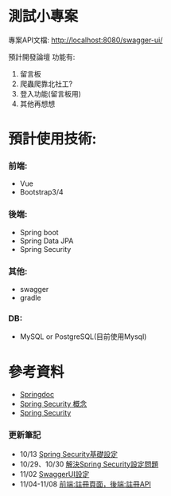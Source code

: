 # 測試小專案
專案API文檔: [http://localhost:8080/swagger-ui/](http://localhost:8080/swagger-ui/)

預計開發論壇
功能有:
1. 留言板
2. 爬蟲爬靠北社工?
3. 登入功能(留言板用)
4. 其他再想想

# 預計使用技術:
### 前端:
* Vue
* Bootstrap3/4
### 後端:
* Spring boot
* Spring Data JPA
* Spring Security

### 其他:
* swagger
* gradle

### DB:
* MySQL or PostgreSQL(目前使用Mysql)



# 參考資料
* [Springdoc](https://waynestalk.com/springdoc-openapi-tutorial/)
* [Spring Security 概念](https://waynestalk.com/spring-security-architecture-explained/)
* [Spring Security](https://codertw.com/%E7%A8%8B%E5%BC%8F%E8%AA%9E%E8%A8%80/300662/)


### 更新筆記
* 10/13 [Spring Security基礎設定](https://hackmd.io/aCPS0qYeQ6O2Wq7O1QsCBQ?both)
* 10/29、10/30 [解決Spring Security設定問題](https://hackmd.io/GDnU7AhJQkqEXOd5ICfJHA)
* 11/02 [SwaggerUI設定](https://hackmd.io/fsUVJPBSTwqQfi9UDs5uDA?both)
* 11/04-11/08 [前端:註冊頁面，後端:註冊API](https://hackmd.io/K8ci1BgXQKW1WMg9XUIw3Q?both)